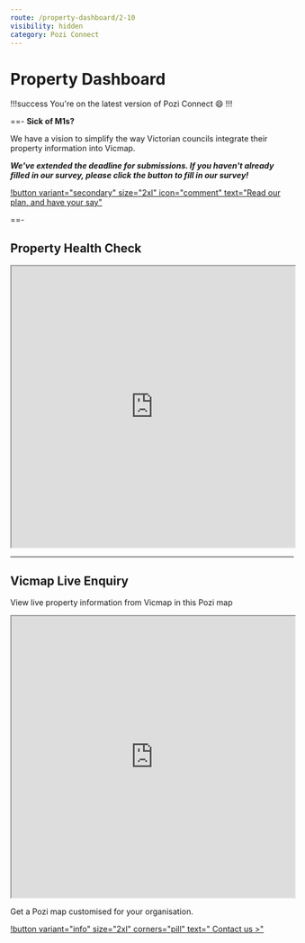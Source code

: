 ```yaml
---
route: /property-dashboard/2-10
visibility: hidden
category: Pozi Connect
---
```


# Property Dashboard

!!!success You're on the latest version of Pozi Connect 😄
!!!

==- **Sick of M1s?**

We have a vision to simplify the way Victorian councils integrate their property information into Vicmap.

***We've extended the deadline for submissions. If you haven't already filled in our survey, please click the button to fill in our survey!***

[!button variant="secondary" size="2xl" icon="comment" text="Read our plan, and have your say"](/land-central-station/)

==-

## Property Health Check

<iframe src="https://property.pozi.com/property/" width="100%" height="500px"></iframe>

---

## Vicmap Live Enquiry

View live property information from Vicmap in this Pozi map

<iframe width="100%" height="500px" allow="fullscreen" src="https://vicmap.pozi.com/"></iframe>

<br/>

Get a Pozi map customised for your organisation.

[!button variant="info" size="2xl" corners="pill" text="&nbsp;Contact us >"](/contact/)
